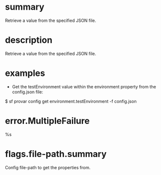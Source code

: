 # summary

Retrieve a value from the specified JSON file.

# description

Retrieve a value from the specified JSON file.

# examples

-  Get the testEnvironment value within the environment property from the config.json file:

  $ sf provar config get environment.testEnvironment -f config.json

# error.MultipleFailure

%s


# flags.file-path.summary

Config file-path to get the properties from.
